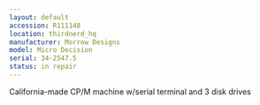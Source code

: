 ```yaml
---
layout: default
accession: R111148
location: thirdnerd_hq
manufacturer: Morrow Designs
model: Micro Decision
serial: 34-2547.5
status: in repair
---
```


California-made CP/M machine w/serial terminal and 3 disk drives